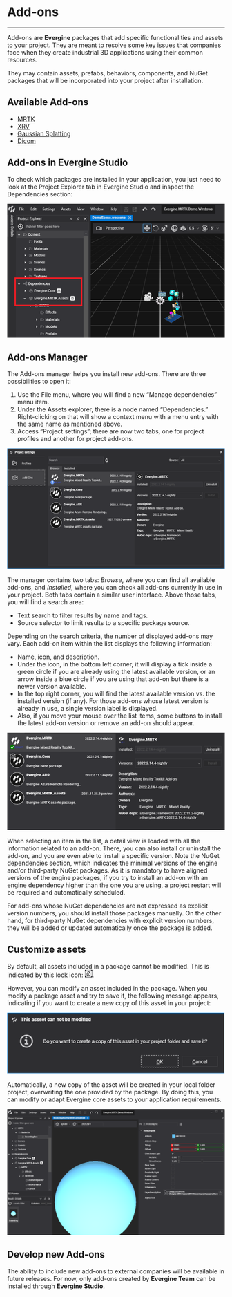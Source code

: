 # Add-ons

---
Add-ons are **Evergine** packages that add specific functionalities and assets to your project. They are meant to resolve some key issues that companies face when they create industrial 3D applications using their common resources.

They may contain assets, prefabs, behaviors, components, and NuGet packages that will be incorporated into your project after installation.

## Available Add-ons

* [MRTK](mrtk/index.md)
* [XRV](xrv/index.md)
* [Gaussian Splatting](gaussiansplatting/index.md)
* [Dicom](dicom/index.md)

## Add-ons in Evergine Studio

To check which packages are installed in your application, you just need to look at the Project Explorer tab in Evergine Studio and inspect the Dependencies section:

![packages in evergine studio](Images/mrtk_package.png)

## Add-ons Manager

The Add-ons manager helps you install new add-ons. There are three possibilities to open it:

1. Use the File menu, where you will find a new “Manage dependencies” menu item.
2. Under the Assets explorer, there is a node named “Dependencies.” Right-clicking on that will show a context menu with a menu entry with the same name as mentioned above.
3. Access “Project settings”; there are now two tabs, one for project profiles and another for project add-ons.

![Graphics](images/ui.png)

The manager contains two tabs: _Browse_, where you can find all available add-ons, and _Installed_, where you can check all add-ons currently in use in your project. Both tabs contain a similar user interface. Above those tabs, you will find a search area:

* Text search to filter results by name and tags.
* Source selector to limit results to a specific package source.

Depending on the search criteria, the number of displayed add-ons may vary. Each add-on item within the list displays the following information:

* Name, icon, and description.
* Under the icon, in the bottom left corner, it will display a tick inside a green circle if you are already using the latest available version, or an arrow inside a blue circle if you are using that add-on but there is a newer version available.
* In the top right corner, you will find the latest available version vs. the installed version (if any). For those add-ons whose latest version is already in use, a single version label is displayed.
* Also, if you move your mouse over the list items, some buttons to install the latest add-on version or remove an add-on should appear.

![Graphics](images/packageinfo.png)

When selecting an item in the list, a detail view is loaded with all the information related to an add-on. There, you can also install or uninstall the add-on, and you are even able to install a specific version. Note the NuGet dependencies section, which indicates the minimal versions of the engine and/or third-party NuGet packages. As it is mandatory to have aligned versions of the engine packages, if you try to install an add-on with an engine dependency higher than the one you are using, a project restart will be required and automatically scheduled.

For add-ons whose NuGet dependencies are not expressed as explicit version numbers, you should install those packages manually. On the other hand, for third-party NuGet dependencies with explicit version numbers, they will be added or updated automatically once the package is added.

## Customize assets

By default, all assets included in a package cannot be modified. This is indicated by this lock icon: ![lock icon](Images/locked_icon.png).

However, you can modify an asset included in the package. When you modify a package asset and try to save it, the following message appears, indicating if you want to create a new copy of this asset in your project:

![confirm](Images/package_locked_save.png)

Automatically, a new copy of the asset will be created in your local folder project, overwriting the one provided by the package. By doing this, you can modify or adapt Evergine core assets to your application requirements.

![Asset customization](Images/asset_edit.png)

## Develop new Add-ons

The ability to include new add-ons to external companies will be available in future releases. For now, only add-ons created by **Evergine Team** can be installed through **Evergine Studio**.